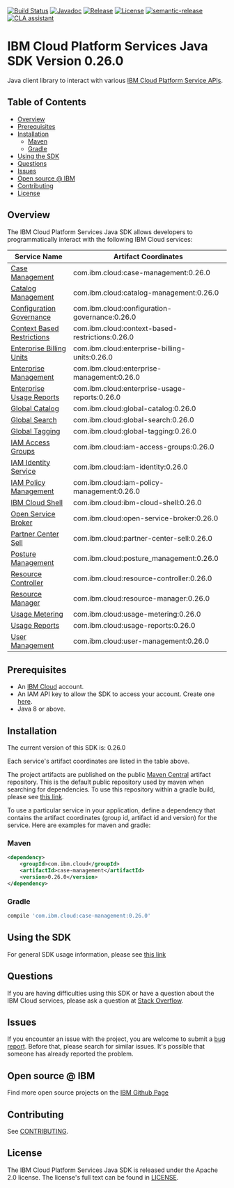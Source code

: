 [![Build Status](https://app.travis-ci.com/IBM/platform-services-java-sdk.svg?branch=main)](https://app.travis-ci.com/IBM/platform-services-java-sdk)
[![Javadoc](https://img.shields.io/static/v1?label=javadoc&message=latest&color=blue)](https://ibm.github.io/platform-services-java-sdk/docs/latest)
[![Release](https://img.shields.io/github/v/release/IBM/platform-services-java-sdk)](https://github.com/IBM/platform-services-java-sdk/releases/latest)
[![License](https://img.shields.io/badge/License-Apache%202.0-blue.svg)](https://opensource.org/licenses/Apache-2.0)
[![semantic-release](https://img.shields.io/badge/%20%20%F0%9F%93%A6%F0%9F%9A%80-semantic--release-e10079.svg)](https://github.com/semantic-release/semantic-release)
[![CLA assistant](https://cla-assistant.io/readme/badge/IBM/platform-services-java-sdk)](https://cla-assistant.io/IBM/platform-services-java-sdk)



# IBM Cloud Platform Services Java SDK Version 0.26.0

Java client library to interact with various 
[IBM Cloud Platform Service APIs](https://cloud.ibm.com/docs?tab=api-docs&category=platform_services).

## Table of Contents

<!--
  The TOC below is generated using the `markdown-toc` node package.

      https://github.com/jonschlinkert/markdown-toc

  You should regenerate the TOC after making changes to this file.

      npx markdown-toc --maxdepth 4 -i README.md
  -->

<!-- toc -->

- [Overview](#overview)
- [Prerequisites](#prerequisites)
- [Installation](#installation)
  * [Maven](#maven)
  * [Gradle](#gradle)
- [Using the SDK](#using-the-sdk)
- [Questions](#questions)
- [Issues](#issues)
- [Open source @ IBM](#open-source--ibm)
- [Contributing](#contributing)
- [License](#license)

<!-- tocstop -->

## Overview

The IBM Cloud Platform Services Java SDK allows developers to programmatically interact with the following IBM Cloud services:

Service Name | Artifact Coordinates
--- | --- 
[Case Management](https://cloud.ibm.com/apidocs/case-management?code=java) | com.ibm.cloud:case-management:0.26.0
[Catalog Management](https://cloud.ibm.com/apidocs/resource-catalog/private-catalog?code=java) | com.ibm.cloud:catalog-management:0.26.0
[Configuration Governance](https://cloud.ibm.com/apidocs/security-compliance/config?code=java) | com.ibm.cloud:configuration-governance:0.26.0
[Context Based Restrictions](https://cloud.ibm.com/apidocs/context-based-restrictions?code=java) | com.ibm.cloud:context-based-restrictions:0.26.0
[Enterprise Billing Units](https://cloud.ibm.com/apidocs/enterprise-apis/billing-unit?code=java) | com.ibm.cloud:enterprise-billing-units:0.26.0
[Enterprise Management](https://cloud.ibm.com/apidocs/enterprise-apis/enterprise?code=java) | com.ibm.cloud:enterprise-management:0.26.0
[Enterprise Usage Reports](https://cloud.ibm.com/apidocs/enterprise-apis/resource-usage-reports?code=java) | com.ibm.cloud:enterprise-usage-reports:0.26.0
[Global Catalog](https://cloud.ibm.com/apidocs/resource-catalog/global-catalog?code=java) | com.ibm.cloud:global-catalog:0.26.0
[Global Search](https://cloud.ibm.com/apidocs/search?code=java) | com.ibm.cloud:global-search:0.26.0
[Global Tagging](https://cloud.ibm.com/apidocs/tagging?code=java) | com.ibm.cloud:global-tagging:0.26.0
[IAM Access Groups](https://cloud.ibm.com/apidocs/iam-access-groups?code=java) | com.ibm.cloud:iam-access-groups:0.26.0
[IAM Identity Service](https://cloud.ibm.com/apidocs/iam-identity-token-api?code=java) | com.ibm.cloud:iam-identity:0.26.0
[IAM Policy Management](https://cloud.ibm.com/apidocs/iam-policy-management?code=java) | com.ibm.cloud:iam-policy-management:0.26.0
[IBM Cloud Shell](https://cloud.ibm.com/apidocs/cloudshell?code=java) | com.ibm.cloud:ibm-cloud-shell:0.26.0
[Open Service Broker](https://cloud.ibm.com/apidocs/resource-controller/ibm-cloud-osb-api?code=java) | com.ibm.cloud:open-service-broker:0.26.0
[Partner Center Sell](https://cloud.ibm.com/apidocs/partner-center-sell?code=java) | com.ibm.cloud:partner-center-sell:0.26.0
[Posture Management](https://cloud.ibm.com/apidocs/security-compliance/posture?code=java) | com.ibm.cloud:posture_management:0.26.0
[Resource Controller](https://cloud.ibm.com/apidocs/resource-controller/resource-controller?code=java) | com.ibm.cloud:resource-controller:0.26.0
[Resource Manager](https://cloud.ibm.com/apidocs/resource-controller/resource-manager?code=java) | com.ibm.cloud:resource-manager:0.26.0
[Usage Metering](https://cloud.ibm.com/apidocs/usage-metering?code=java) | com.ibm.cloud:usage-metering:0.26.0
[Usage Reports](https://cloud.ibm.com/apidocs/metering-reporting?code=java) | com.ibm.cloud:usage-reports:0.26.0
[User Management](https://cloud.ibm.com/apidocs/user-management?code=java) | com.ibm.cloud:user-management:0.26.0

## Prerequisites

[ibm-cloud-onboarding]: https://cloud.ibm.com/registration

* An [IBM Cloud][ibm-cloud-onboarding] account.
* An IAM API key to allow the SDK to access your account. Create one [here](https://cloud.ibm.com/iam/apikeys).
* Java 8 or above.

## Installation
The current version of this SDK is: 0.26.0

Each service's artifact coordinates are listed in the table above.

The project artifacts are published on the public [Maven Central](https://repo1.maven.org/maven2/)
artifact repository.  This is the default public repository used by maven when searching for dependencies.
To use this repository within a gradle build, please see
[this link](https://docs.gradle.org/current/userguide/declaring_repositories.html).

To use a particular service in your application, define a dependency that contains the
artifact coordinates (group id, artifact id and version) for the service.
Here are examples for maven and gradle:

### Maven

```xml
<dependency>
    <groupId>com.ibm.cloud</groupId>
    <artifactId>case-management</artifactId>
    <version>0.26.0</version>
</dependency>
```

### Gradle
```gradle
compile 'com.ibm.cloud:case-management:0.26.0'
```

## Using the SDK
For general SDK usage information, please see [this link](https://github.com/IBM/ibm-cloud-sdk-common/blob/main/README.md)

## Questions

If you are having difficulties using this SDK or have a question about the IBM Cloud services,
please ask a question at
[Stack Overflow](http://stackoverflow.com/questions/ask?tags=ibm-cloud).

## Issues
If you encounter an issue with the project, you are welcome to submit a
[bug report](https://github.com/IBM/platform-services-java-sdk/issues).
Before that, please search for similar issues. It's possible that someone has already reported the problem.

## Open source @ IBM
Find more open source projects on the [IBM Github Page](http://ibm.github.io/)

## Contributing
See [CONTRIBUTING](CONTRIBUTING.md).

## License

The IBM Cloud Platform Services Java SDK is released under the Apache 2.0 license.
The license's full text can be found in
[LICENSE](LICENSE).
